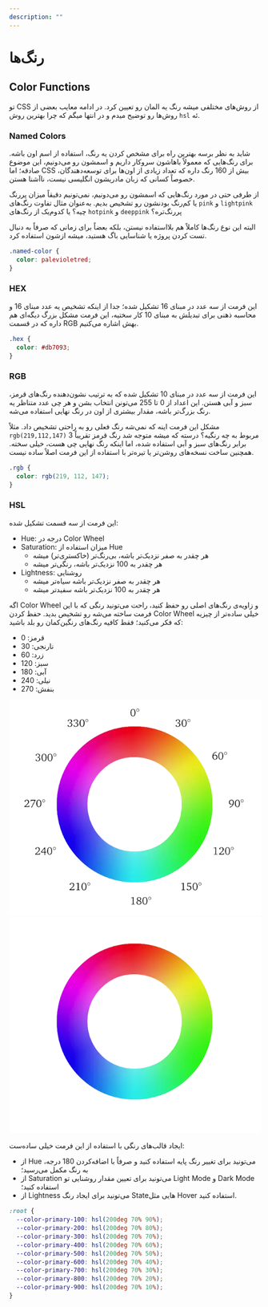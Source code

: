 ```yaml
---
description: ""
---
```


# رنگ‌ها

## Color Functions

تو CSS از روش‌های مختلفی میشه رنگ یه المان رو تعیین کرد.
در ادامه معایب بعضی از روش‌ها رو توضیح میدم و در انتها میگم که چرا بهترین روش `hsl` ئه.

### Named Colors

شاید به نظر برسه بهترین راه برای مشخص کردن یه رنگ، استفاده از اسم اون باشه.
برای رنگ‌هایی که معمولاً باهاشون سروکار داریم و اسمشون رو می‌دونیم،
این موضوع صادقه؛
اما CSS بیش از 160 رنگ داره که تعداد زیادی از اون‌ها برای توسعه‌دهندگان،
خصوصاً کسانی که زبان مادریشون انگلیسی نیست،
ناآشنا هستن.

از طرفی حتی در مورد رنگ‌هایی که اسمشون رو می‌دونیم،
نمی‌تونیم دقیقاً میزان پررنگ یا کم‌رنگ بودنشون رو تشخیص بدیم.
به‌عنوان مثال تفاوت رنگ‌های `pink` و `lightpink` چیه؟
یا کدوم‌یک از رنگ‌های `hotpink` و `deeppink` پررنگ‌تره؟

البته این نوع رنگ‌ها کاملاً هم بلااستفاده نیستن،
بلکه بعضاً برای زمانی که صرفاً به دنبال تست کردن پروژه یا شناسایی باگ هستید،
میشه ازشون استفاده کرد.

```css
.named-color {
  color: palevioletred;
}
```

### HEX

این فرمت از سه عدد در مبنای 16 تشکیل شده؛
جدا از اینکه تشخیص یه عدد مبنای 16 و محاسبه ذهنی برای تبدیلش به مبنای 10 کار سختیه،
این فرمت مشکل بزرگ دیگه‌ای هم داره که در قسمت RGB بهش اشاره می‌کنیم.

```css
.hex {
  color: #db7093;
}
```

### RGB

این فرمت از سه عدد در مبنای 10 تشکیل شده که به ترتیب نشون‌دهنده رنگ‌های قرمز، سبز و آبی هستن.
این اعداد از 0 تا 255 می‌تونن انتخاب بشن
و هر چی عدد متناظر یه رنگ بزرگ‌تر باشه، مقدار بیشتری از اون در رنگ نهایی استفاده می‌شه.

مشکل این فرمت اینه که نمی‌شه رنگ فعلی رو به راحتی تشخیص داد.
مثلاً `rgb(219,112,147)` مربوط به چه رنگیه؟
درسته که میشه متوجه شد رنگ قرمز تقریباً 3 برابر رنگ‌های سبز و آبی استفاده شده،
اما اینکه رنگ نهایی چی هست، خیلی سخته.
همچنین ساخت نسخه‌های روشن‌تر یا تیره‌تر با استفاده از این فرمت اصلاً ساده نیست.

```css
.rgb {
  color: rgb(219, 112, 147);
}
```

### HSL

این فرمت از سه قسمت تشکیل شده:

- Hue: درجه در Color Wheel
- Saturation: میزان استفاده از Hue
  - هر چقدر به صفر نزدیک‌تر باشه، بی‌رنگ‌تر (خاکستری‌تر) میشه
  - هر چقدر به 100 نزدیک‌تر باشه، رنگی‌تر میشه
- Lightness: روشنایی
  - هر چقدر به صفر نزدیک‌تر باشه سیاه‌تر میشه
  - هر چقدر به 100 نزدیک‌تر باشه سفیدتر میشه

اگه Color Wheel و زاویه‌ی رنگ‌های اصلی رو حفظ کنید،
راحت می‌تونید رنگی که با این فرمت ساخته می‌شه رو تشخیص بدید.
حفظ کردن Color Wheel خیلی ساده‌تر از چیزیه که فکر می‌کنید؛
فقط کافیه رنگ‌های رنگین‌کمان رو بلد باشید:

- قرمز: 0
- نارنجی: 30
- زرد: 60
- سبز: 120
- آبی: 180
- نیلی: 240
- بنفش: 270

![Color Wheel](../assets/images/color-wheel-light.webp#light-mode)
![Color Wheel](../assets/images/color-wheel-dark.webp#dark-mode)

ایجاد قالب‌های رنگی با استفاده از این فرمت خیلی ساده‌ست:

- از Hue می‌تونید برای تغییر رنگ پایه استفاده کنید و صرفاً با اضافه‌کردن 180 درجه، به رنگ مکمل می‌رسید؛
- از Saturation می‌تونید برای تعیین مقدار روشنایی تو Light Mode و Dark Mode استفاده کنید؛
- از Lightness می‌تونید برای ایجاد رنگ Stateهایی مثل Hover استفاده کنید.

```css
:root {
  --color-primary-100: hsl(200deg 70% 90%);
  --color-primary-200: hsl(200deg 70% 80%);
  --color-primary-300: hsl(200deg 70% 70%);
  --color-primary-400: hsl(200deg 70% 60%);
  --color-primary-500: hsl(200deg 70% 50%);
  --color-primary-600: hsl(200deg 70% 40%);
  --color-primary-700: hsl(200deg 70% 30%);
  --color-primary-800: hsl(200deg 70% 20%);
  --color-primary-900: hsl(200deg 70% 10%);
}
```
